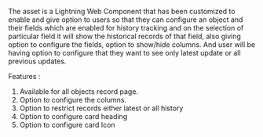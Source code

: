 The asset is a Lightning Web Component that has been customized to enable and give option to users so that they can configure an object and their fields which are enabled for history tracking and on the selection of particular field it will show the historical records of that field, also giving option to configure the fields, option to show/hide columns. And user will be having option to configure that they want to see only latest update or all previous updates.

Features : 

1. Available for all objects record page.
2. Option to configure the columns.
3. Option to restrict records either latest or all history
4. Option to configure card heading
5. Option to configure card Icon

